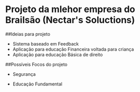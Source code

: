 # Projeto da mlehor empresa do Brailsão (Nectar's Soluctions)

##Ideias para projeto 

- Sistema baseado em Feedback 
- Aplicação para educação Financeira voltada para criança
- Aplicação para educação Básica de direito 

##Possíveis Focos do projeto 

- Segurança 

- Educação Fundamental 